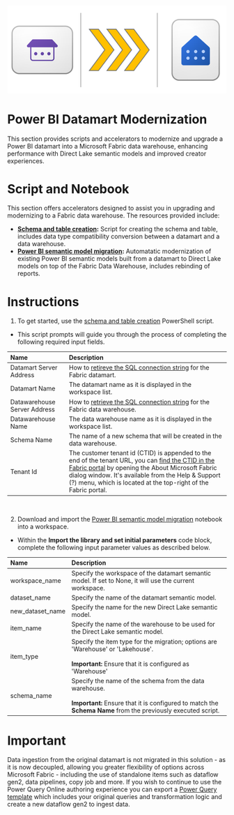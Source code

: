 ![Datamart Modernization](./media/Datamart%20Modernization.png)

# Power BI Datamart Modernization

This section provides scripts and accelerators to modernize and upgrade a Power BI datamart into a Microsoft Fabric data warehouse, enhancing performance with Direct Lake semantic models and improved creator experiences.

# Script and Notebook

This section offers accelerators designed to assist you in upgrading and modernizing to a Fabric data warehouse. The resources provided include:

- **[Schema and table creation](./schema_and_table_migration.ps1):** Script for creating the schema and table, includes data type compatibility conversion between a datamart and a data warehouse.
- **[Power BI semantic model migration](./Datamart%20Migration.ipynb):** Automatatic modernization of existing Power BI semantic models built from a datamart to Direct Lake models on top of the Fabric Data Warehouse, includes rebinding of reports.

# Instructions

1. To get started, use the [schema and table creation](./schema_and_table_migration.ps1) PowerShell script.

- This script prompts will guide you through the process of completing the following required input fields.

| Name | Description |
| :-- | :-- |
| Datamart Server Address | How to [retireve the SQL connection string](https://learn.microsoft.com/power-bi/transform-model/datamarts/datamarts-analyze#get-the-t-sql-connection-string) for the Fabric datamart. |
| Datamart Name | The datamart name as it is displayed in the workspace list. |
| Datawarehouse Server Address | How to [retrieve the SQL connection string](https://learn.microsoft.com/en-us/fabric/data-warehouse/connectivity#retrieve-the-sql-connection-string) for the Fabric data warehouse. |
| Datawarehouse Name | The data warehouse name as it is displayed in the workspace list. |
| Schema Name | The name of a new schema that will be created in the data warehouse. |
| Tenant Id| The customer tenant id (CTID) is appended to the end of the tenant URL, you can [find the CTID in the Fabric portal](https://learn.microsoft.com/fabric/admin/find-fabric-home-region) by opening the About Microsoft Fabric dialog window. It's available from the Help & Support (?) menu, which is located at the top-right of the Fabric portal. |

<br>

2. Download and import the [Power BI semantic model migration](./Datamart%20Migration.ipynb) notebook into a workspace.

 - Within the **Import the library and set initial parameters** code block, complete the following input parameter values as described below.

| Name | Description |
| :-- | :-- |
| workspace_name | Specify the workspace of the datamart semantic model. If set to None, it will use the current workspace. |
| dataset_name | Specify the name of the datamart semantic model. |
| new_dataset_name | Specify the name for the new Direct Lake semantic model. |
| item_name | Specify the name of the warehouse to be used for the Direct Lake semantic model. |
| item_type | Specify the item type for the migration; options are 'Warehouse' or 'Lakehouse'. <br><br>**Important:**  Ensure that it is configured as 'Warehouse' |
| schema_name | Specify the name of the schema from the data warehouse. <br><br>**Important:** Ensure that it is configured to match the **Schema Name** from the previously executed script. |

# Important

Data ingestion from the original datamart is not migrated in this solution - as it is now decoupled, allowing you greater flexibility of options across Microsoft Fabric - including the use of standalone items such as dataflow gen2, data pipelines, copy job and more. If you wish to continue to use the Power Query Online authoring experience you can export a [Power Query template](https://aka.ms/pqtemplate) which includes your original queries and transformation logic and create a new dataflow gen2 to ingest data.
